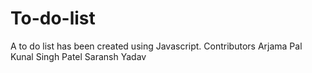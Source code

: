 # To-do-list
A to do list has been created using Javascript.
Contributors
Arjama Pal
Kunal Singh Patel
Saransh Yadav
